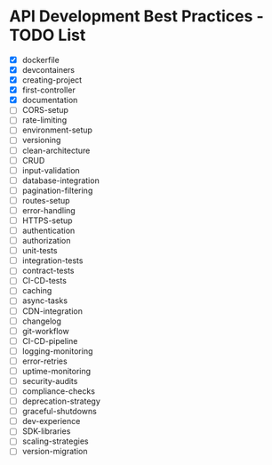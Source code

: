 # API Development Best Practices - TODO List

- [x] dockerfile
- [x] devcontainers
- [x] creating-project
- [x] first-controller
- [x] documentation
- [ ] CORS-setup
- [ ] rate-limiting
- [ ] environment-setup
- [ ] versioning
- [ ] clean-architecture
- [ ] CRUD
- [ ] input-validation
- [ ] database-integration
- [ ] pagination-filtering
- [ ] routes-setup
- [ ] error-handling
- [ ] HTTPS-setup
- [ ] authentication
- [ ] authorization
- [ ] unit-tests
- [ ] integration-tests
- [ ] contract-tests
- [ ] CI-CD-tests
- [ ] caching
- [ ] async-tasks
- [ ] CDN-integration
- [ ] changelog
- [ ] git-workflow
- [ ] CI-CD-pipeline
- [ ] logging-monitoring
- [ ] error-retries
- [ ] uptime-monitoring
- [ ] security-audits
- [ ] compliance-checks
- [ ] deprecation-strategy
- [ ] graceful-shutdowns
- [ ] dev-experience
- [ ] SDK-libraries
- [ ] scaling-strategies
- [ ] version-migration
